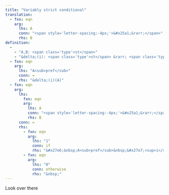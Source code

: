 ```yaml
---
title: "Variably strict conditional"
translation:
  - fxn: eqn
    arg:
      lhs: A
      conn: "<span style='letter-spacing:-4px;'>&#x25a1;&rarr;</span>"
      rhs: B
definition:
  -
    - "A,B: <span class='type'>st</span>"
    - "&delta;(i): <span class='type'>st</span> &rarr; <span class='type'>st</span> a selection function determined by context <span class='var'>i</span>"
  - fxn: eqn
    arg:
      lhs: "A<sub>pref</sub>"
      conn: =
      rhs: "&delta;(i)(A)"
  - fxn: eqn
    arg:
      lhs:
        fxn: eqn
        arg:
          lhs: A
          conn: "<span style='letter-spacing:-4px;'>&#x25a1;&rarr;</span>"
          rhs: B
      conn: =
      rhs:
        - fxn: eqn
          arg:
            lhs: "1"
            conn: if
            rhs: "&#x27e6;&nbsp;A<sub>pref</sub>&nbsp;&#x27e7;<sup>i</sup>&nbsp;&sube;&nbsp;&#x27e6;&nbsp;B&nbsp;&#x27e7;<sup>i</sup>"
        - fxn: eqn
          arg:
            lhs: "0"
            conn: otherwise
            rhs: "&nbsp;"
---
```


Look over there
